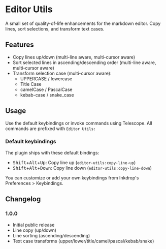 # Editor Utils

A small set of quality-of-life enhancements for the markdown editor. Copy lines, sort selections, and transform text cases.

## Features

- Copy lines up/down (multi-line aware, multi-cursor aware)
- Sort selected lines in ascending/descending order (multi-line aware, multi-cursor aware)
- Transform selection case (multi-cursor aware):
    - UPPERCASE / lowercase
    - Title Case
    - camelCase / PascalCase
    - kebab-case / snake_case

## Usage

Use the default keybindings or invoke commands using Telescope. All commands are prefixed with `Editor Utils:`

### Default keybindings

The plugin ships with these default bindings:

- <kbd>Shift</kbd>+<kbd>Alt</kbd>+<kbd>Up</kbd>: Copy line up (`editor-utils:copy-line-up`)
- <kbd>Shift</kbd>+<kbd>Alt</kbd>+<kbd>Down</kbd>: Copy line down (`editor-utils:copy-line-down`)

You can customize or add your own keybindings from Inkdrop's Preferences > Keybindings.

## Changelog

### 1.0.0

- Initial public release
- Line copy (up/down)
- Line sorting (ascending/descending)
- Text case transforms (upper/lower/title/camel/pascal/kebab/snake)
